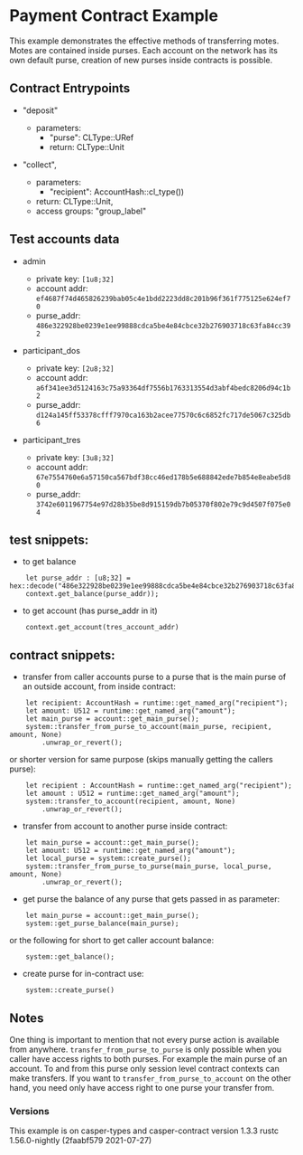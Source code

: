 # Payment Contract Example

This example demonstrates the effective methods of transferring motes. Motes are contained inside purses.
Each account on the network has its own default purse, creation of new purses inside contracts is possible.

## Contract Entrypoints
- "deposit"
    - parameters:
        - "purse": CLType::URef
        - return: CLType::Unit

- "collect",
    - parameters:
        - "recipient": AccountHash::cl_type())
    - return: CLType::Unit,
    - access groups: "group_label"

## Test accounts data
- admin
    - private key: `[1u8;32]`
    - account addr: `ef4687f74d465826239bab05c4e1bdd2223dd8c201b96f361f775125e624ef70`
    - purse_addr: `486e322928be0239e1ee99888cdca5be4e84cbce32b276903718c63fa84cc392`

- participant_dos
    - private key: `[2u8;32]`
    - account addr: `a6f341ee3d5124163c75a93364df7556b1763313554d3abf4bedc8206d94c1b2`
    - purse_addr: `d124a145ff53378cfff7970ca163b2acee77570c6c6852fc717de5067c325db6`

- participant_tres
    - private key: `[3u8;32]`
    - account addr: `67e7554760e6a57150ca567bdf38cc46ed178b5e688842ede7b854e8eabe5d80`
    - purse_addr: `3742e6011967754e97d28b35be8d915159db7b05370f802e79c9d4507f075e04`
    
## test snippets:
- to get balance
```
    let purse_addr : [u8;32] = hex::decode("486e322928be0239e1ee99888cdca5be4e84cbce32b276903718c63fa84cc392").unwrap().as_slice().try_into().unwrap();
    context.get_balance(purse_addr));
```

- to get account (has purse_addr in it)
```
    context.get_account(tres_account_addr)
```

## contract snippets:
- transfer from caller accounts purse to a purse that is the main purse of an outside account, from inside contract:
```
    let recipient: AccountHash = runtime::get_named_arg("recipient");
    let amount: U512 = runtime::get_named_arg("amount");
    let main_purse = account::get_main_purse();
    system::transfer_from_purse_to_account(main_purse, recipient, amount, None)
        .unwrap_or_revert();
```
or shorter version for same purpose (skips manually getting the callers purse):
```
    let recipient : AccountHash = runtime::get_named_arg("recipient");
    let amount : U512 = runtime::get_named_arg("amount");
    system::transfer_to_account(recipient, amount, None)
        .unwrap_or_revert();
```

- transfer from account to another purse inside contract:
```
    let main_purse = account::get_main_purse();
    let amount: U512 = runtime::get_named_arg("amount");
    let local_purse = system::create_purse();
    system::transfer_from_purse_to_purse(main_purse, local_purse, amount, None)
        .unwrap_or_revert();
```

- get purse the balance of any purse that gets passed in as parameter:
```
    let main_purse = account::get_main_purse();
    system::get_purse_balance(main_purse); 
```
or the following for short to get caller account balance:
```
    system::get_balance();
```

- create purse for in-contract use:
```
    system::create_purse()
```

## Notes

One thing is important to mention that not every purse action is available from anywhere.
`transfer_from_purse_to_purse` is only possible when you caller have access rights to both purses.
For example the main purse of an account. To and from this purse only session level contract contexts can make transfers.
If you want to `transfer_from_purse_to_account` on the other hand, you need only have access right to one purse your transfer from.

### Versions
This example is on casper-types and casper-contract version 1.3.3
rustc 1.56.0-nightly (2faabf579 2021-07-27)